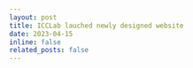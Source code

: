 ```yaml
---
layout: post
title: ICCLab lauched newly designed website
date: 2023-04-15 
inline: false
related_posts: false
---
```



